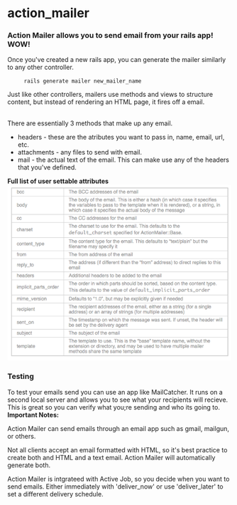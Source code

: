 # action_mailer

<h3>Action Mailer allows you to send email from your rails app! <b>WOW!</b></h3>


Once you've created a new rails app, you can generate the mailer similarly to any other controller. 
	
<pre> <code>	rails generate mailer new_mailer_name </code> </pre>


Just like other controllers, mailers use methods and views to structure content, but instead of rendering an HTML page, it fires off a email.

<br>
There are essentially 3 methods that make up any email. 
<ul>
	<li> headers - these are the atributes you want to pass in, name, email, url, etc. </li>
	<li> attachments - any files to send with email. </li>
	<li> mail - the actual text of the email. This can make use any of the headers that you've defined. </li>
</ul>

<b>Full list of user settable attributes</b>
![attr](/readme_images/user_set_attr.png)



<h3><b>Testing</b></h3>
To test your emails send you can use an app like MailCatcher. It runs on a second local server and allows you to see what your recipients will recieve. This is great so you can verify what you;re sending and who its going to.



<br>
<b>Important Notes:</b>

Action Mailer can send emails through an email app such as gmail, mailgun, or others.

Not all clients accept an email formatted with HTML, so it's best practice to create both and HTML and a text email. Action Mailer will automatically generate both.


Action Mailer is intgrateed with Active Job, so you decide when you want to send emails. Either immediately with 'deliver_now' or use 'deliver_later' to set a different delivery schedule.
